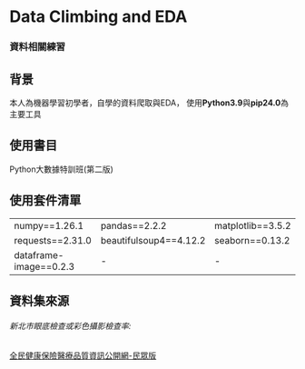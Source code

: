 # Data Climbing and EDA
### 資料相關練習

  ## 背景
  本人為機器學習初學者，自學的資料爬取與EDA，
  使用**Python3.9**與**pip24.0**為主要工具

  ## 使用書目 

  <div>
     <a style="text-decoration:none" href="https://www.gotop.com.tw/books/bookdetails.aspx?types=a&bn=ACL059100">	Python大數據特訓班(第二版)</a>
  </div>
  
<div>
  <h2>使用套件清單</h2>
  <table>
    <tr><td>numpy==1.26.1</td><td>pandas==2.2.2</td><td>matplotlib==3.5.2</td></tr>
    <tr><td>requests==2.31.0</td><td>beautifulsoup4==4.12.2</td><td>seaborn==0.13.2</td></tr>
    <tr><td>dataframe-image==0.2.3</td><td>-</td><td>-</td></tr>
  </table>
</div>

  ## 資料集來源

   <div>
     <h6>新北市眼底檢查或彩色攝影檢查率:</h6>
     <a href="https://med.nhi.gov.tw/ihqe0000/IHQE0010S01.aspx?Type=DM">全民健康保險醫療品質資訊公開網-民眾版</a>
   </div>
   
